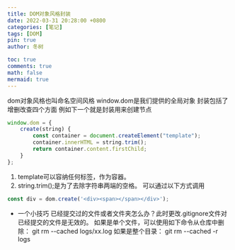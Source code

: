 ```yaml
---
title: DOM对象风格封装
date: 2022-03-31 20:28:00 +0800
categories: [笔记]
tags: [DOM]
pin: true
author: 冬树

toc: true
comments: true
math: false
mermaid: true
---
```



dom对象风格也叫命名空间风格
window.dom是我们提供的全局对象
封装包括了增删改查四个方面
例如下一个就是封装用来创建节点
```javascript
window.dom = {
    create(string) {
        const container = document.createElement("template");
        container.innerHTML = string.trim();
        return container.content.firstChild;
    }
};
```
1. template可以容纳任何标签，作为容器。
2. string.trim();是为了去除字符串两端的空格。
可以通过以下方式调用
```javascript
const div = dom.create('<div><span></span></div>');
```
* 一个小技巧
已经提交过的文件或者文件夹怎么办？此时更改.gitignore文件对已经提交的文件是无效的。
如果是单个文件，可以使用如下命令从仓库中删除：
git rm --cached logs/xx.log
如果是整个目录：
git rm --cached -r logs
